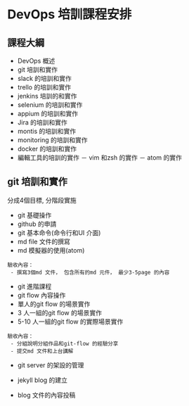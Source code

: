 # DevOps 培訓課程安排
## 課程大綱
- DevOps 概述
- git 培訓和實作
- slack 的培訓和實作
- trello 的培訓和實作
- jenkins 培訓的和實作
- selenium 的培訓和實作
- appium 的培訓和實作
- Jira 的培訓和實作
- montis 的培訓和實作
- monitoring 的培訓和實作
- docker 的培訓和實作
- 編輯工具的培訓的實作
 － vim 和zsh 的實作
 － atom 的實作 

## git 培訓和實作
分成4個目標, 分階段實施

- git 基礎操作
 - github 的申請
 - git 基本命令(命令行和UI 介面)
 - md file 文件的撰寫
 - md 模擬器的使用(atom)

```
驗收內容：
 - 撰寫3個md 文件， 包含所有的md 元件， 最少3-5page 的內容
```

- git 進階課程
 - git flow 內容操作
 - 單人的git flow 的場景實作
 - 3 人一組的git flow 的場景實作
 - 5-10 人一組的git flow 的實際場景實作

```
驗收內容：
 - 分組說明分組作品和git-flow 的經驗分享
 - 提交md 文件和上台講解
```
- git server 的架設的管理
 
- jekyll blog 的建立

- blog 文件的內容投稿

